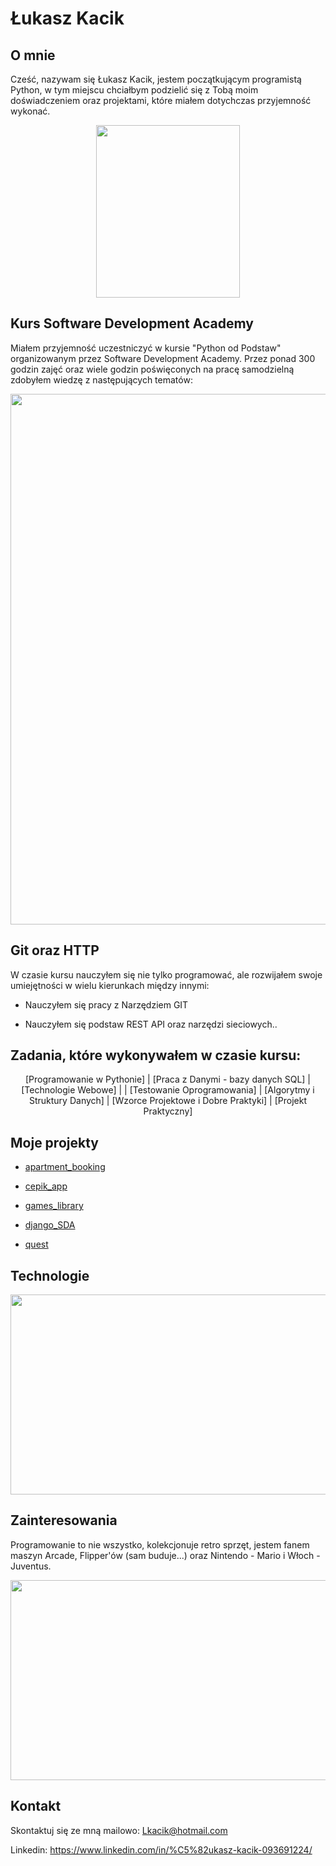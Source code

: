 # Łukasz Kacik

## O mnie
Cześć, nazywam się Łukasz Kacik, jestem początkującym programistą Python, w tym miejscu chciałbym podzielić się z Tobą moim doświadczeniem oraz projektami, które miałem dotychczas przyjemność wykonać.
<center>
  
<img src="https://drive.google.com/uc?export=view&id=1ge56x7O2Ph8Traqv92VofcyihvmHIGoR" width="230" height="276"/>

</center>


## Kurs Software Development Academy
Miałem przyjemność uczestniczyć w kursie "Python od Podstaw" organizowanym przez Software Development Academy. Przez ponad 300 godzin zajęć oraz wiele godzin poświęconych na pracę samodzielną zdobyłem wiedzę z następujących tematów:

<center>

<img src="https://drive.google.com/uc?export=view&id=1hSxHemtAil-JWy5jVwNsgUKp47B7DRUf" width="600" height="849"/>
  
</center>


## Git oraz HTTP
W czasie kursu nauczyłem się nie tylko programować, ale rozwijałem swoje umiejętności w wielu kierunkach między innymi:

* Nauczyłem się pracy z Narzędziem GIT

* Nauczyłem się podstaw REST API oraz narzędzi sieciowych..


## Zadania, które wykonywałem w czasie kursu:
<center>

[Programowanie w Pythonie] | [Praca z Danymi - bazy danych SQL] | [Technologie Webowe] |
| [Testowanie Oprogramowania] | [Algorytmy i Struktury Danych] | [Wzorce Projektowe i Dobre Praktyki] | [Projekt Praktyczny]

</center>

## Moje projekty

* [apartment_booking](https://github.com/LKacik/apartment-booking)

* [cepik_app](https://github.com/LKacik/cepik_app)

* [games_library](https://github.com/LKacik/games-library)

* [django_SDA](https://github.com/LKacik/DjangoSDA)

* [quest](https://github.com/LKacik/quest)



## Technologie

<center>

<img src="https://drive.google.com/uc?export=view&id=1GjrUrm1-Kq4pAnz1SKMHPI_r5CglHnu8" width="606" height="320"/>


</center>

## Zainteresowania
Programowanie to nie wszystko, kolekcjonuje retro sprzęt, jestem fanem maszyn Arcade, Flipper'ów (sam buduje...) oraz Nintendo - Mario i Włoch - Juventus.

<center>
  
<img src="https://drive.google.com/uc?export=view&id=1zi3NfRiKZpQdn0Jqnm9Fs7oYpOHJHlMQ" width="606" height="320"/>

</center>

## Kontakt

Skontaktuj się ze mną mailowo: Lkacik@hotmail.com

Linkedin: https://www.linkedin.com/in/%C5%82ukasz-kacik-093691224/
